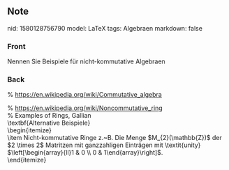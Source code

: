 ## Note
nid: 1580128756790
model: LaTeX
tags: Algebraen
markdown: false

### Front
Nennen Sie Beispiele für nicht-kommutative Algebraen

### Back
% <a href=
"https://en.wikipedia.org/wiki/Commutative_algebra">https://en.wikipedia.org/wiki/Commutative_algebra</a>
<div>
  % <a href=
  "https://en.wikipedia.org/wiki/Noncommutative_ring">https://en.wikipedia.org/wiki/Noncommutative_ring</a>
</div>
<div>
  <div>
    % Examples of Rings, Gallian
  </div>
  <div>
    \textbf{Alternative Beispiele}
  </div>
  <div>
    \begin{itemize}
  </div>
  <div>
    \item Nicht-kommutative Ringe z.~B. Die Menge
    <span>$M_{2}(\mathbb{Z})$ der $2 \times 2$ Matritzen mit
    ganzzahligen Einträgen</span> <span>mit \textit{unity}
    $\left[\begin{array}{ll}1 & 0 \\ 0 &
    1\end{array}\right]$.</span>
  </div>
  <div>
    \end{itemize}
  </div>
</div>
